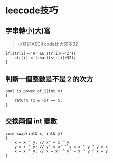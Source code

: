 # leecode技巧
## 字串轉小(大)寫
> 小寫的ASCII code比大寫多*32*
```
if(str[i]>='A' && str[i]<='Z'){
    str[i] = (char)(str[i]+32);
}
```
## 判斷一個整數是不是 2 的次方
```
bool is_power_of_2(int x)  
{  
    return (x & -x) == x;  
}  
```
##  交換兩個 int 變數 
```
void swap(int& x, int& y)  
{  
    x = x ^ y; // x' = x ^ y  
    y = x ^ y; // y' = x' ^ y = x ^ y ^ y = x  
    x = x ^ y; // x = x' ^ y' = x ^ y ^ x = y  
} 
```
